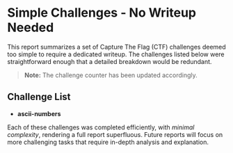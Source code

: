 # Simple Challenges - No Writeup Needed

This report summarizes a set of Capture The Flag (CTF) challenges deemed too simple to require a dedicated writeup. The challenges listed below were straightforward enough that a detailed breakdown would be redundant.

> **Note:** The challenge counter has been updated accordingly.

## Challenge List

- **ascii-numbers**

Each of these challenges was completed efficiently, with *minimal complexity*, rendering a full report superfluous. Future reports will focus on more challenging tasks that require in-depth analysis and explanation.

